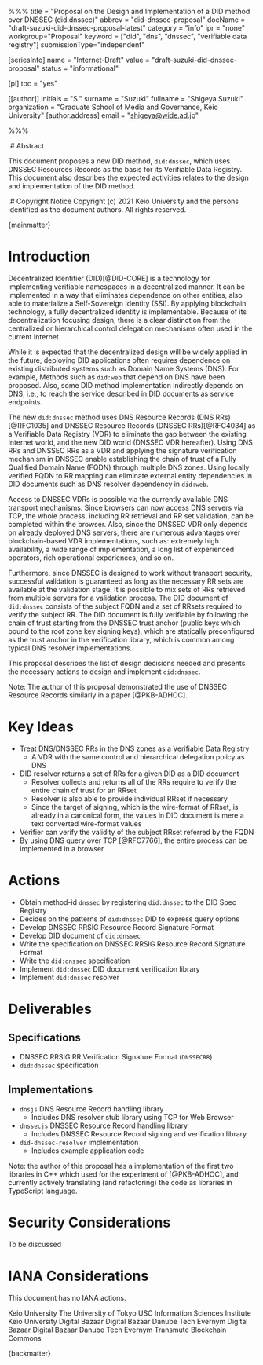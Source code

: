 %%%
title = "Proposal on the Design and Implementation of a DID method over DNSSEC (did:dnssec)"
abbrev = "did-dnssec-proposal"
docName = "draft-suzuki-did-dnssec-proposal-latest"
category = "info"
ipr = "none"
workgroup="Proposal"
keyword = ["did", "dns", "dnssec", "verifiable data registry"]
submissionType="independent"

[seriesInfo]
name = "Internet-Draft"
value = "draft-suzuki-did-dnssec-proposal"
status = "informational"

[pi]
toc = "yes"

[[author]]
initials = "S."
surname = "Suzuki"
fullname = "Shigeya Suzuki"
organization = "Graduate School of Media and Governance, Keio University"
  [author.address]
   email = "shigeya@wide.ad.jp"

%%%

.# Abstract

This document proposes a new DID method, `did:dnssec`, which uses DNSSEC Resources Records as the basis for its Verifiable Data Registry. This document also describes the expected activities relates to the design and implementation of the DID method.

.# Copyright Notice
Copyright (c) 2021 Keio University and the persons identified as the document authors. All rights reserved.

{mainmatter}

# Introduction

Decentralized Identifier (DID)[@DID-CORE] is a technology for implementing verifiable namespaces in a decentralized manner. It can be implemented in a way that eliminates dependence on other entities, also able to materialize a Self-Sovereign Identity (SSI). By applying blockchain technology, a fully decentralized identity is implementable. Because of its decentralization focusing design, there is a clear distinction from the centralized or hierarchical control delegation mechanisms often used in the current Internet.

While it is expected that the decentralized design will be widely applied in the future, deploying DID applications often requires dependence on existing distributed systems such as Domain Name Systems (DNS). For example, Methods such as `did:web` that depend on DNS have been proposed. Also, some DID method implementation indirectly depends on DNS, i.e., to reach the service described in DID documents as service endpoints.

The new `did:dnssec` method uses DNS Resource Records (DNS RRs)[@RFC1035] and DNSSEC Resource Records (DNSSEC RRs)[@RFC4034] as a Verifiable Data Registry (VDR) to eliminate the gap between the existing Internet world, and the new DID world (DNSSEC VDR hereafter). Using DNS RRs and DNSSEC RRs as a VDR and applying the signature verification mechanism in DNSSEC enable establishing the chain of trust of a Fully Qualified Domain Name (FQDN) through multiple DNS zones. Using locally verified FQDN to RR mapping can eliminate external entity dependencies in DID documents such as DNS resolver dependency in `did:web`.

Access to DNSSEC VDRs is possible via the currently available DNS transport mechanisms. Since browsers can now access DNS servers via TCP, the whole process, including RR retrieval and RR set validation, can be completed within the browser. Also, since the DNSSEC VDR only depends on already deployed DNS servers, there are numerous advantages over blockchain-based VDR implementations, such as: extremely high availability, a wide range of implementation, a long list of experienced operators, rich operational experiences, and so on.

Furthermore, since DNSSEC is designed to work without transport security, successful validation is guaranteed as long as the necessary RR sets are available at the validation stage. It is possible to mix sets of RRs retrieved from multiple servers for a validation process. The DID document of `did:dnssec` consists of the subject FQDN and a set of RRsets required to verify the subject RR. The DID document is fully verifiable by following the chain of trust starting from the DNSSEC trust anchor (public keys which bound to the root zone key signing keys), which are statically preconfigured as the trust anchor in the verification library, which is common among typical DNS resolver implementations.

This proposal describes the list of design decisions needed and presents the necessary actions to design and implement `did:dnssec`.

Note: The author of this proposal demonstrated the use of DNSSEC Resource Records similarly in a paper [@PKB-ADHOC].

# Key Ideas

- Treat DNS/DNSSEC RRs in the DNS zones as a Verifiable Data Registry
  - A VDR with the same control and hierarchical delegation policy as DNS
- DID resolver returns a set of RRs for a given DID as a DID document
  - Resolver collects and returns all of the RRs require to verify the entire chain of trust for an RRset
  - Resolver is also able to provide individual RRset if necessary
  - Since the target of signing, which is the wire-format of RRset, is already in a canonical form, the values in DID document is mere a text converted wire-format values
- Verifier can verify the validity of the subject RRset referred by the FQDN
- By using DNS query over TCP [@RFC7766], the entire process can be implemented in a browser

# Actions

- Obtain method-id `dnssec` by registering `did:dnssec` to the DID Spec Registry
- Decides on the patterns of `did:dnssec` DID to express query options
- Develop DNSSEC RRSIG Resource Record Signature Format
- Develop DID document of `did:dnssec`
- Write the specification on DNSSEC RRSIG Resource Record Signature Format
- Write the `did:dnssec` specification
- Implement `did:dnssec` DID document verification library
- Implement `did:dnssec` resolver

# Deliverables

## Specifications

- DNSSEC RRSIG RR Verification Signature Format (`DNSSECRR`)
- `did:dnssec` specification

## Implementations

- `dnsjs` DNS Resource Record handling library
  - Includes DNS resolver stub library using TCP for Web Browser
- `dnssecjs` DNSSEC Resource Record handling library
  - Includes DNSSEC Resource Record signing and verification library
- `did-dnssec-resolver` implementation
  - Includes example application code

Note: the author of this proposal has a implementation of the first two libraries in C++ which used for the experiment of [@PKB-ADHOC], and currently actively translating (and refactoring) the code as libraries in TypeScript language.

# Security Considerations

To be discussed

# IANA Considerations

This document has no IANA actions.

<reference anchor='PKB-ADHOC' target='https://ci.nii.ac.jp/naid/110008736794'>
    <front>
        <title>Public Key based Authentication Scheme for Ad-hoc Network Nodes Using DNSSEC Resource Records</title>
        <author initials='S.' surname='Suzuki' fullname='Shigeya Suzuki'>
            <organization>Keio University</organization>
        </author>
        <author initials='T.' surname='Ishihara' fullname='Tomohiro Ishihara'>
            <organization>The University of Tokyo</organization>
        </author>
        <author initials='B.' surname='Manning' fullname='Bill Manning'>
            <organization>USC Information Sciences Institute</organization>
        </author>
        <author initials='J.' surname='Murai' fullname='Jun Murai'>
            <organization>Keio University</organization>
        </author>
        <date year='2012'/>
    </front>
</reference>

<reference anchor='DID-CORE' target='https://www.w3.org/TR/2021/PR-did-core-20210803/'>
    <front>
        <title>Decentralized Identifiers (DIDs) v1.0 - Core architecture, data model, and representations (W3C Proposed Recommendation)</title>
        <author initials='M.' surname='Sporny' fullname='Manu Sporny' role='editor'>
            <organization>Digital Bazaar</organization>
        </author>
        <author initials='A.' surname='Guy' fullname='Amy Guy' role='editor'>
            <organization>Digital Bazaar</organization>
        </author>
        <author initials='M.' surname='Sabadello' fullname='Markus Sabadello' role='editor'>
            <organization>Danube Tech</organization>
        </author>
        <author initials='D.' surname='Reed' fullname='Drummond Reed' role='editor'>
            <organization>Evernym</organization>
        </author>
        <author initials='M.' surname='Sporny' fullname='Manu Sporny'>
          <organization>Digital Bazaar</organization>
        </author>
        <author initials='D.' surname='Longley' fullname='Dave Longley'>
          <organization>Digital Bazaar</organization>
        </author>
        <author initials='M.' surname='Sabadello' fullname='Markus Sabadello'>
          <organization>Danube Tech</organization>
        </author>
        <author initials='D.' surname='Reed' fullname='Drummond Reed'>
          <organization>Evernym</organization>
        </author>
        <author initials='O.' surname='Steele' fullname='Orie Steele'>
          <organization>Transmute</organization>
        </author>
        <author initials='C.' surname='Allen' fullname='Christopher Allen'>
          <organization>Blockchain Commons</organization>
        </author>
        <date year='2021' month='8' date='3'/>
    </front>
</reference>

{backmatter}
